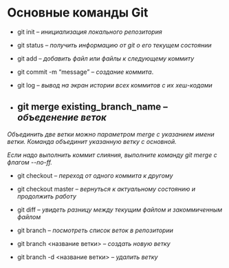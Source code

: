 # **Основные команды Git**

+ git init – *инициализация локального репозитория*

+ git status – *получить информацию от git о его текущем состоянии* 

+ git add – *добавить файл или файлы к следующему коммиту*

+ git commit -m “message” – *создание коммита*.

+ git log – *вывод на экран истории всех коммитов с их хеш-кодами*

+ ## git merge existing_branch_name – *объеденение веток*

*Объединить две ветки можно параметром merge с указанием имени ветки. Команда объединит указанную ветку с основной.*

*Если надо выполнить коммит слияния, выполните команду git merge с флагом --no-ff.*

+  git checkout – *переход от одного коммита к другому*

+ git checkout master – *вернуться к актуальному состоянию и продолжить работу*

+ git diff – *увидеть разницу между текущим файлом и закоммиченным файлом*

+ git branch – *посмотреть список веток в репозитории*

+ git branch <название ветки> – *создать новую ветку*

+ git branch -d <название ветки> – *удалить ветку*

